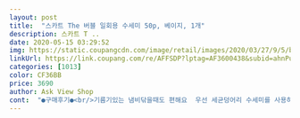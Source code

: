 ```yaml
---
layout: post 
title:  "스카트 The 버블 일회용 수세미 50p, 베이지, 1개" 
description: 스카트 T ..
date: 2020-05-15 03:29:52 
img: https://static.coupangcdn.com/image/retail/images/2020/03/27/9/5/bbf5b62c-c374-4b12-8ee0-99dcd90dadd5.jpg 
linkUrl: https://link.coupang.com/re/AFFSDP?lptag=AF3600438&subid=ahnPublicAsk&pageKey=1395153083&itemId=2430415009&vendorItemId=70424371616&traceid=V0-113-b99e984df6b1ca4c 
categories: [1013] 
color: CF36BB 
price: 3690 
author: Ask View Shop 
cont:  "●구매후기●<br/>기름기있는 냄비닦을때도 편해요  우선 세균덩어리 수세미를 사용하지않아서 더 위생적이네요<br/>물론 몇 종류 안 써보긴 했지만 우리집 주방세제가 구린 줄 알았더니 여태껏 썼던 일회용 수세미가 구린 거였어요.<br/> 거품이 퐁퐁 잘도 납니다.<br/><br/>이 수세미는 미쳤어요!<br/>일회성은 첨 써봐요 까슬거리게 엠보처리되서 잘닦이네요<br/>일회용 수세미 중에 최고 좋은 듯 해요.<br/><br/>저렴이들은 두장은 사용해야 닧이는 느낌인데 이 제품은 한장으로도 좋아요 내구성도 좋구요<br/>저렴한거 쓰다가 너무 잘 찢어져서 이거로 바꿔 봤는데 좋네요<br/>최고의 수세미.<br/>.<br/>거품,,편리성,,코끼리,,수세미를 뒤집어놓으셔따.<br/>.<br/><br/>포장지에 코끼리가 그토록 자신만만한 미소를 지을 수 있었던데엔 이유가 있었던 것입니다.<br/>.<br/>저는 드디어 돌고 돌아 이 수세미에 정착할 것이에요.<br/>.<br/><br/>" 
---
```

